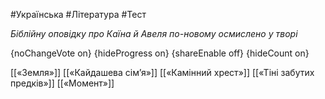 #Українська #Література #Тест

*Біблійну оповідку про Каїна й Авеля по-новому осмислено у творі*

{noChangeVote on}
{hideProgress on}
{shareEnable off}
{hideCount on}

[[«Земля»]]
[[«Кайдашева сім’я»]]
[[«Камінний хрест»]]
[[«Тіні забутих предків»]]
[[«Момент»]]
